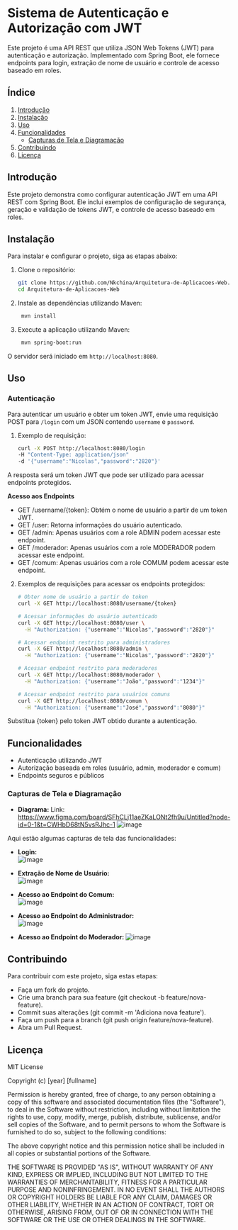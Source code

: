 # Sistema de Autenticação e Autorização com JWT
Este projeto é uma API REST que utiliza JSON Web Tokens (JWT) para autenticação e autorização. Implementado com Spring Boot, ele fornece endpoints para login, extração de nome de usuário e controle de acesso baseado em roles.

## Índice
1. [Introdução](#introdução)
2. [Instalação](#instalação)
3. [Uso](#uso)
4. [Funcionalidades](#funcionalidades)
   - [Capturas de Tela e Diagramação](#capturas-de-tela-e-diagramação)
5. [Contribuindo](#contribuindo)
6. [Licença](#licença)

## Introdução
Este projeto demonstra como configurar autenticação JWT em uma API REST com Spring Boot. Ele inclui exemplos de configuração de segurança, geração e validação de tokens JWT, e controle de acesso baseado em roles.

## Instalação
Para instalar e configurar o projeto, siga as etapas abaixo:

1. Clone o repositório:
   ```sh
   git clone https://github.com/Nkchina/Arquitetura-de-Aplicacoes-Web.git
   cd Arquitetura-de-Aplicacoes-Web
2. Instale as dependências utilizando Maven:
   ```bash
    mvn install
3. Execute a aplicação utilizando Maven:
   ```bash
    mvn spring-boot:run
O servidor será iniciado em `http://localhost:8080`.

## Uso

### Autenticação
Para autenticar um usuário e obter um token JWT, envie uma requisição POST para `/login` com um JSON contendo `username` e `password`.
1. Exemplo de requisição:
   ```bash
   curl -X POST http://localhost:8080/login
   -H "Content-Type: application/json"
   -d '{"username":"Nicolas","password":"2820"}'
A resposta será um token JWT que pode ser utilizado para acessar endpoints protegidos.

**Acesso aos Endpoints**
- GET /username/{token}: Obtém o nome de usuário a partir de um token JWT.
- GET /user: Retorna informações do usuário autenticado.
- GET /admin: Apenas usuários com a role ADMIN podem acessar este endpoint.
- GET /moderador: Apenas usuários com a role MODERADOR podem acessar este endpoint.
- GET /comum: Apenas usuários com a role COMUM podem acessar este endpoint.

2. Exemplos de requisições para acessar os endpoints protegidos:
   ```bash
   # Obter nome de usuário a partir do token
   curl -X GET http://localhost:8080/username/{token}

   # Acessar informações do usuário autenticado
   curl -X GET http://localhost:8080/user \
     -H "Authorization: {"username":"Nicolas","password":"2820"}"

   # Acessar endpoint restrito para administradores
   curl -X GET http://localhost:8080/admin \
     -H "Authorization: {"username":"Nicolas","password":"2820"}"

   # Acessar endpoint restrito para moderadores
   curl -X GET http://localhost:8080/moderador \
     -H "Authorization: {"username":"João","password":"1234"}"

   # Acessar endpoint restrito para usuários comuns
   curl -X GET http://localhost:8080/comum \
     -H "Authorization: {"username":"José","password":"8080"}"
Substitua {token} pelo token JWT obtido durante a autenticação.

## Funcionalidades
- Autenticação utilizando JWT
- Autorização baseada em roles (usuário, admin, moderador e comum)
- Endpoints seguros e públicos

### Capturas de Tela e Diagramação
- **Diagrama:**
  Link: <https://www.figma.com/board/SFhCLj11aeZKaLONt2fh9u/Untitled?node-id=0-1&t=CWHbD68tN5vsRJhc-1>
  ![image](https://github.com/Nkchina/Arquitetura-de-Aplicacoes-Web/assets/94817330/52eb8511-9b8f-46e8-8d11-33364fff72a6)

Aqui estão algumas capturas de tela das funcionalidades:

- **Login:**  
![image](https://github.com/Nkchina/Arquitetura-de-Aplicacoes-Web/assets/94817330/a1c9b6a2-b78e-4b68-adab-15e090e066d0)

- **Extração de Nome de Usuário:**  
![image](https://github.com/Nkchina/Arquitetura-de-Aplicacoes-Web/assets/94817330/8b907a9c-ad76-4418-b6b5-940b7ffa46a5)

- **Acesso ao Endpoint do Comum:**  
![image](https://github.com/Nkchina/Arquitetura-de-Aplicacoes-Web/assets/94817330/669f727b-f36e-4363-b053-3d04da3d64de)

- **Acesso ao Endpoint do Administrador:**  
![image](https://github.com/Nkchina/Arquitetura-de-Aplicacoes-Web/assets/94817330/24657371-3009-45c4-b3fd-0574cf0ac52f)

- **Acesso ao Endpoint do Moderador:**
![image](https://github.com/Nkchina/Arquitetura-de-Aplicacoes-Web/assets/94817330/64fae12c-f23c-42ff-89fc-9912257d337d)

## Contribuindo
Para contribuir com este projeto, siga estas etapas:
- Faça um fork do projeto.
- Crie uma branch para sua feature (git checkout -b feature/nova-feature).
- Commit suas alterações (git commit -m 'Adiciona nova feature').
- Faça um push para a branch (git push origin feature/nova-feature).
- Abra um Pull Request.

## Licença
MIT License

Copyright (c) [year] [fullname]

Permission is hereby granted, free of charge, to any person obtaining a copy
of this software and associated documentation files (the "Software"), to deal
in the Software without restriction, including without limitation the rights
to use, copy, modify, merge, publish, distribute, sublicense, and/or sell
copies of the Software, and to permit persons to whom the Software is
furnished to do so, subject to the following conditions:

The above copyright notice and this permission notice shall be included in all
copies or substantial portions of the Software.

THE SOFTWARE IS PROVIDED "AS IS", WITHOUT WARRANTY OF ANY KIND, EXPRESS OR
IMPLIED, INCLUDING BUT NOT LIMITED TO THE WARRANTIES OF MERCHANTABILITY,
FITNESS FOR A PARTICULAR PURPOSE AND NONINFRINGEMENT. IN NO EVENT SHALL THE
AUTHORS OR COPYRIGHT HOLDERS BE LIABLE FOR ANY CLAIM, DAMAGES OR OTHER
LIABILITY, WHETHER IN AN ACTION OF CONTRACT, TORT OR OTHERWISE, ARISING FROM,
OUT OF OR IN CONNECTION WITH THE SOFTWARE OR THE USE OR OTHER DEALINGS IN THE
SOFTWARE.

